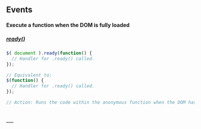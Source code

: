 ## Events

#### Execute a function when the DOM is fully loaded
##### [ready()](https://api.jquery.com/ready/)
```js
$( document ).ready(function() {
  // Handler for .ready() called.
});

// Equivalent to:
$(function() {
  // Handler for .ready() called.
});

// Action: Runs the code within the anonymous function when the DOM has finished loading
```

<br>
___
<br>


